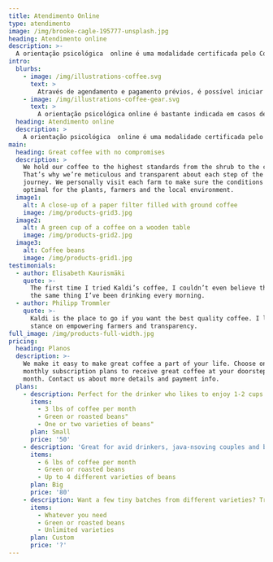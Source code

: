 ```yaml
---
title: Atendimento Online
type: atendimento
image: /img/brooke-cagle-195777-unsplash.jpg
heading: Atendimento online
description: >-
  A orientação psicológica  online é uma modalidade certificada pelo Conselho Federal de Psicologia, no qual o atendimento é mediado via meios tecnológicos de longa distância (Skype, Google Hangout, entre outros), sob os mesmos critérios éticos de sigilo e privacidade dos realizados em um consultório, permitindo então de forma segura e profissional a conexão entre um psicólogo e seu paciente.
intro:
  blurbs:
    - image: /img/illustrations-coffee.svg
      text: >
        Através de agendamento e pagamento prévios, é possível iniciar as sessões, bem como o cuidado em utilizar um equipamento (computador, tablet, etc) preferencialvelmente próprio e em um local onde se sinta confortável.
    - image: /img/illustrations-coffee-gear.svg
      text: >
        A orientação psicológica online é bastante indicada em casos de pessoas que possuam pouca disponibilidade de horários ou estejam vivendo fora do país, além de possibilitar economia de tempo, dinheiro e logística, obtendo ao mesmo tempo qualidade e eficiência de uma psicoterapia clínica.
  heading: Atendimento online
  description: >
    A orientação psicológica  online é uma modalidade certificada pelo Conselho Federal de Psicologia, no qual o atendimento é mediado via meios tecnológicos de longa distância (Skype, Google Hangout, entre outros), sob os mesmos critérios éticos de sigilo e privacidade dos realizados em um consultório, permitindo então de forma segura e profissional a conexão entre um psicólogo e seu paciente.
main:
  heading: Great coffee with no compromises
  description: >
    We hold our coffee to the highest standards from the shrub to the cup.
    That’s why we’re meticulous and transparent about each step of the coffee’s
    journey. We personally visit each farm to make sure the conditions are
    optimal for the plants, farmers and the local environment.
  image1:
    alt: A close-up of a paper filter filled with ground coffee
    image: /img/products-grid3.jpg
  image2:
    alt: A green cup of a coffee on a wooden table
    image: /img/products-grid2.jpg
  image3:
    alt: Coffee beans
    image: /img/products-grid1.jpg
testimonials:
  - author: Elisabeth Kaurismäki
    quote: >-
      The first time I tried Kaldi’s coffee, I couldn’t even believe that was
      the same thing I’ve been drinking every morning.
  - author: Philipp Trommler
    quote: >-
      Kaldi is the place to go if you want the best quality coffee. I love their
      stance on empowering farmers and transparency.
full_image: /img/products-full-width.jpg
pricing:
  heading: Planos
  description: >-
    We make it easy to make great coffee a part of your life. Choose one of our
    monthly subscription plans to receive great coffee at your doorstep each
    month. Contact us about more details and payment info.
  plans:
    - description: Perfect for the drinker who likes to enjoy 1-2 cups per day.
      items:
        - 3 lbs of coffee per month
        - Green or roasted beans"
        - One or two varieties of beans"
      plan: Small
      price: '50'
    - description: 'Great for avid drinkers, java-nsoving couples and bigger crowds'
      items:
        - 6 lbs of coffee per month
        - Green or roasted beans
        - Up to 4 different varieties of beans
      plan: Big
      price: '80'
    - description: Want a few tiny batches from different varieties? Try our custom plan
      items:
        - Whatever you need
        - Green or roasted beans
        - Unlimited varieties
      plan: Custom
      price: '?'
---
```




